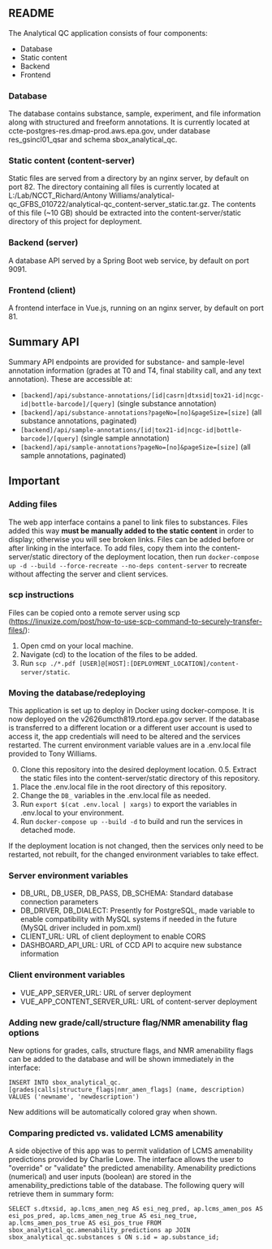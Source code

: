 ## README

The Analytical QC application consists of four components:

- Database
- Static content
- Backend
- Frontend

### Database

The database contains substance, sample, experiment, and file information along with structured and freeform annotations. It is currently located at ccte-postgres-res.dmap-prod.aws.epa.gov, under database res_gsincl01_qsar and schema sbox_analytical_qc. 

### Static content (content-server)

Static files are served from a directory by an nginx server, by default on port 82. The directory containing all files is currently located at L:/Lab/NCCT_Richard/Antony Williams/analytical-qc_GFBS_010722/analytical-qc_content-server_static.tar.gz. The contents of this file (~10 GB) should be extracted into the content-server/static directory of this project for deployment.

### Backend (server)

A database API served by a Spring Boot web service, by default on port 9091.

### Frontend (client)

A frontend interface in Vue.js, running on an nginx server, by default on port 81.

## Summary API

Summary API endpoints are provided for substance- and sample-level annotation information (grades at T0 and T4, final stability call, and any text annotation). These are accessible at:

- `[backend]/api/substance-annotations/[id|casrn|dtxsid|tox21-id|ncgc-id|bottle-barcode]/[query]` (single substance annotation)
- `[backend]/api/substance-annotations?pageNo=[no]&pageSize=[size]` (all substance annotations, paginated)
- `[backend]/api/sample-annotations/[id|tox21-id|ncgc-id|bottle-barcode]/[query]` (single sample annotation)
- `[backend]/api/sample-annotations?pageNo=[no]&pageSize=[size]` (all sample annotations, paginated)

## Important

### Adding files

The web app interface contains a panel to link files to substances. Files added this way **must be manually added to the static content** in order to display; otherwise you will see broken links. Files can be added before or after linking in the interface. To add files, copy them into the content-server/static directory of the deployment location, then run `docker-compose up -d --build --force-recreate --no-deps content-server` to recreate without affecting the server and client services.

### scp instructions

Files can be copied onto a remote server using scp (https://linuxize.com/post/how-to-use-scp-command-to-securely-transfer-files/):

1. Open cmd on your local machine.
2. Navigate (cd) to the location of the files to be added.
3. Run `scp ./*.pdf [USER]@[HOST]:[DEPLOYMENT_LOCATION]/content-server/static`.

### Moving the database/redeploying

This application is set up to deploy in Docker using docker-compose. It is now deployed on the v2626umcth819.rtord.epa.gov server. If the database is transferred to a different location or a different user account is used to access it, the app credentials will need to be altered and the services restarted. The current environment variable values are in a .env.local file provided to Tony Williams.

0. Clone this repository into the desired deployment location.
0.5. Extract the static files into the content-server/static directory of this repository.
1. Place the .env.local file in the root directory of this repository.
2. Change the `DB_` variables in the .env.local file as needed.
3. Run `export $(cat .env.local | xargs)` to export the variables in .env.local to your environment.
4. Run `docker-compose up --build -d` to build and run the services in detached mode.

If the deployment location is not changed, then the services only need to be restarted, not rebuilt, for the changed environment variables to take effect.

### Server environment variables

- DB_URL, DB_USER, DB_PASS, DB_SCHEMA: Standard database connection parameters
- DB_DRIVER, DB_DIALECT: Presently for PostgreSQL, made variable to enable compatibility with MySQL systems if needed in the future (MySQL driver included in pom.xml)
- CLIENT_URL: URL of client deployment to enable CORS
- DASHBOARD_API_URL: URL of CCD API to acquire new substance information

### Client environment variables

- VUE_APP_SERVER_URL: URL of server deployment
- VUE_APP_CONTENT_SERVER_URL: URL of content-server deployment

### Adding new grade/call/structure flag/NMR amenability flag options

New options for grades, calls, structure flags, and NMR amenability flags can be added to the database and will be shown immediately in the interface:

`INSERT INTO sbox_analytical_qc.[grades|calls|structure_flags|nmr_amen_flags] (name, description) VALUES ('newname', 'newdescription')`

New additions will be automatically colored gray when shown.

### Comparing predicted vs. validated LCMS amenability

A side objective of this app was to permit validation of LCMS amenability predictions provided by Charlie Lowe. The interface allows the user to "override" or "validate" the predicted amenability. Amenability predictions (numerical) and user inputs (boolean) are stored in the amenability_predictions table of the database. The following query will retrieve them in summary form:

`SELECT s.dtxsid, ap.lcms_amen_neg AS esi_neg_pred, ap.lcms_amen_pos AS esi_pos_pred, ap.lcms_amen_neg_true AS esi_neg_true, ap.lcms_amen_pos_true AS esi_pos_true FROM sbox_analytical_qc.amenability_predictions ap JOIN sbox_analytical_qc.substances s ON s.id = ap.substance_id;`
